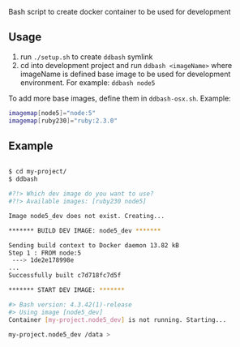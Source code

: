 
Bash script to create docker container to be used for development

## Usage

1. run `./setup.sh` to create `ddbash` symlink
2. cd into development project and run `ddbash <imageName>` where imageName is defined base image to be used for development environment. For example: `ddbash node5`

To add more base images, define them in `ddbash-osx.sh`. Example:

```bash
imagemap[node5]="node:5"
imagemap[ruby230]="ruby:2.3.0"
```

## Example
```bash

$ cd my-project/
$ ddbash

#?!> Which dev image do you want to use?
#?!> Available images: [ruby230 node5]

Image node5_dev does not exist. Creating...

******* BUILD DEV IMAGE: node5_dev *******

Sending build context to Docker daemon 13.82 kB
Step 1 : FROM node:5
 ---> 1de2e178998e
...
Successfully built c7d718fc7d5f

******* START DEV IMAGE: *******

#> Bash version: 4.3.42(1)-release
#> Using image [node5_dev]
Container [my-project.node5_dev] is not running. Starting...

my-project.node5_dev /data >
```
